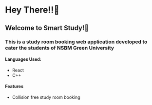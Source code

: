 <h1>Hey There!!🌝</h1>
<h2>Welcome to Smart Study!📖</h2>

<h3>This is a study room booking web application developed to cater the students of NSBM Green University</h3>

<h4>Languages Used:</h4>
<ul>
  <li>React</li>
  <li>C++</li>
</ul>

<h4>Features</h4>
<ul>
  <li>Collision free study room booking</li>
</ul>

